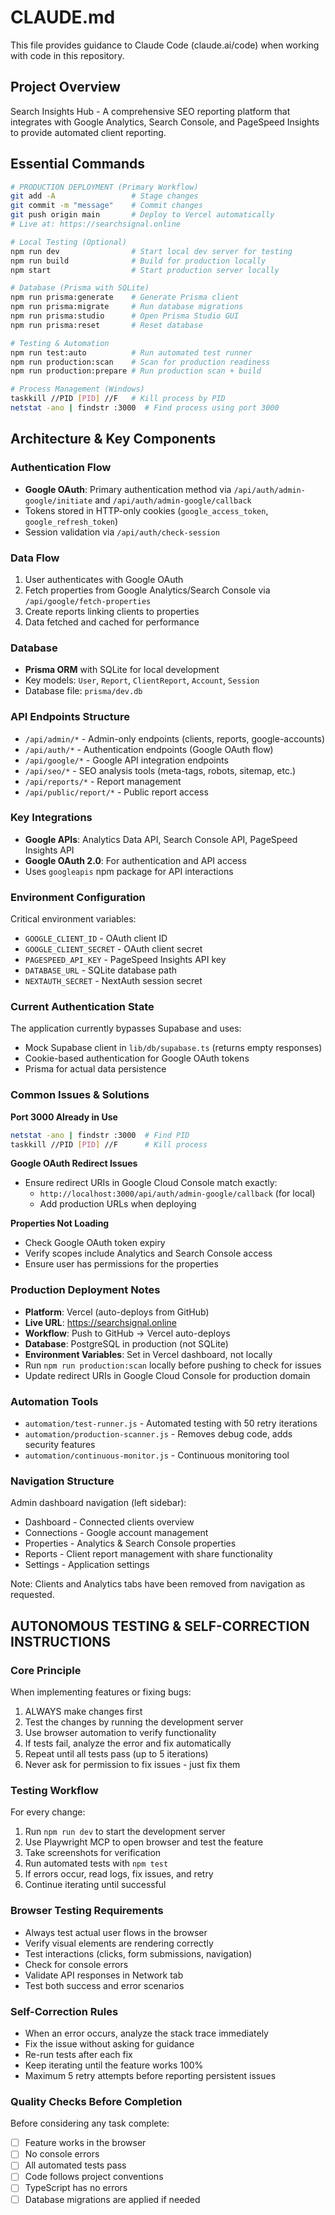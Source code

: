 # CLAUDE.md

This file provides guidance to Claude Code (claude.ai/code) when working with code in this repository.

## Project Overview

Search Insights Hub - A comprehensive SEO reporting platform that integrates with Google Analytics, Search Console, and PageSpeed Insights to provide automated client reporting.

## Essential Commands

```bash
# PRODUCTION DEPLOYMENT (Primary Workflow)
git add -A                 # Stage changes
git commit -m "message"    # Commit changes
git push origin main       # Deploy to Vercel automatically
# Live at: https://searchsignal.online

# Local Testing (Optional)
npm run dev                # Start local dev server for testing
npm run build              # Build for production locally
npm start                  # Start production server locally

# Database (Prisma with SQLite)
npm run prisma:generate    # Generate Prisma client
npm run prisma:migrate     # Run database migrations
npm run prisma:studio      # Open Prisma Studio GUI
npm run prisma:reset       # Reset database

# Testing & Automation
npm run test:auto          # Run automated test runner
npm run production:scan    # Scan for production readiness
npm run production:prepare # Run production scan + build

# Process Management (Windows)
taskkill //PID [PID] //F   # Kill process by PID
netstat -ano | findstr :3000  # Find process using port 3000
```

## Architecture & Key Components

### Authentication Flow
- **Google OAuth**: Primary authentication method via `/api/auth/admin-google/initiate` and `/api/auth/admin-google/callback`
- Tokens stored in HTTP-only cookies (`google_access_token`, `google_refresh_token`)
- Session validation via `/api/auth/check-session`

### Data Flow
1. User authenticates with Google OAuth
2. Fetch properties from Google Analytics/Search Console via `/api/google/fetch-properties`
3. Create reports linking clients to properties
4. Data fetched and cached for performance

### Database
- **Prisma ORM** with SQLite for local development
- Key models: `User`, `Report`, `ClientReport`, `Account`, `Session`
- Database file: `prisma/dev.db`

### API Endpoints Structure
- `/api/admin/*` - Admin-only endpoints (clients, reports, google-accounts)
- `/api/auth/*` - Authentication endpoints (Google OAuth flow)
- `/api/google/*` - Google API integration endpoints
- `/api/seo/*` - SEO analysis tools (meta-tags, robots, sitemap, etc.)
- `/api/reports/*` - Report management
- `/api/public/report/*` - Public report access

### Key Integrations
- **Google APIs**: Analytics Data API, Search Console API, PageSpeed Insights API
- **Google OAuth 2.0**: For authentication and API access
- Uses `googleapis` npm package for API interactions

### Environment Configuration
Critical environment variables:
- `GOOGLE_CLIENT_ID` - OAuth client ID
- `GOOGLE_CLIENT_SECRET` - OAuth client secret  
- `PAGESPEED_API_KEY` - PageSpeed Insights API key
- `DATABASE_URL` - SQLite database path
- `NEXTAUTH_SECRET` - NextAuth session secret

### Current Authentication State
The application currently bypasses Supabase and uses:
- Mock Supabase client in `lib/db/supabase.ts` (returns empty responses)
- Cookie-based authentication for Google OAuth tokens
- Prisma for actual data persistence

### Common Issues & Solutions

**Port 3000 Already in Use**
```bash
netstat -ano | findstr :3000  # Find PID
taskkill //PID [PID] //F      # Kill process
```

**Google OAuth Redirect Issues**
- Ensure redirect URIs in Google Cloud Console match exactly:
  - `http://localhost:3000/api/auth/admin-google/callback` (for local)
  - Add production URLs when deploying

**Properties Not Loading**
- Check Google OAuth token expiry
- Verify scopes include Analytics and Search Console access
- Ensure user has permissions for the properties

### Production Deployment Notes
- **Platform**: Vercel (auto-deploys from GitHub)
- **Live URL**: https://searchsignal.online
- **Workflow**: Push to GitHub → Vercel auto-deploys
- **Database**: PostgreSQL in production (not SQLite)
- **Environment Variables**: Set in Vercel dashboard, not locally
- Run `npm run production:scan` locally before pushing to check for issues
- Update redirect URIs in Google Cloud Console for production domain

### Automation Tools
- `automation/test-runner.js` - Automated testing with 50 retry iterations
- `automation/production-scanner.js` - Removes debug code, adds security features
- `automation/continuous-monitor.js` - Continuous monitoring tool

### Navigation Structure
Admin dashboard navigation (left sidebar):
- Dashboard - Connected clients overview
- Connections - Google account management  
- Properties - Analytics & Search Console properties
- Reports - Client report management with share functionality
- Settings - Application settings

Note: Clients and Analytics tabs have been removed from navigation as requested.

## AUTONOMOUS TESTING & SELF-CORRECTION INSTRUCTIONS

### Core Principle
When implementing features or fixing bugs:
1. ALWAYS make changes first
2. Test the changes by running the development server
3. Use browser automation to verify functionality
4. If tests fail, analyze the error and fix automatically
5. Repeat until all tests pass (up to 5 iterations)
6. Never ask for permission to fix issues - just fix them

### Testing Workflow
For every change:
1. Run `npm run dev` to start the development server
2. Use Playwright MCP to open browser and test the feature
3. Take screenshots for verification
4. Run automated tests with `npm test`
5. If errors occur, read logs, fix issues, and retry
6. Continue iterating until successful

### Browser Testing Requirements
- Always test actual user flows in the browser
- Verify visual elements are rendering correctly  
- Test interactions (clicks, form submissions, navigation)
- Check for console errors
- Validate API responses in Network tab
- Test both success and error scenarios

### Self-Correction Rules
- When an error occurs, analyze the stack trace immediately
- Fix the issue without asking for guidance
- Re-run tests after each fix
- Keep iterating until the feature works 100%
- Maximum 5 retry attempts before reporting persistent issues

### Quality Checks Before Completion
Before considering any task complete:
- [ ] Feature works in the browser
- [ ] No console errors
- [ ] All automated tests pass
- [ ] Code follows project conventions
- [ ] TypeScript has no errors
- [ ] Database migrations are applied if needed